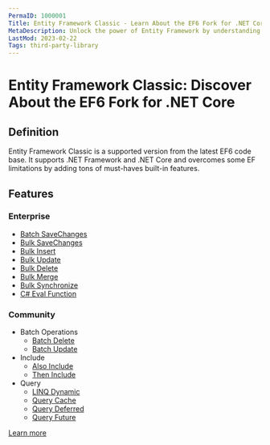 ```yaml
---
PermaID: 1000001
Title: Entity Framework Classic - Learn About the EF6 Fork for .NET Core
MetaDescription: Unlock the power of Entity Framework by understanding how you can use this EF6 fork to leverage your project. Learn how this fork can help you for using EF6 in .NET Core.
LastMod: 2023-02-22
Tags: third-party-library
---
```


# Entity Framework Classic: Discover About the EF6 Fork for .NET Core

## Definition

Entity Framework Classic is a supported version from the latest EF6 code base. It supports .NET Framework and .NET Core and overcomes some EF limitations by adding tons of must-haves built-in features.

## Features

### Enterprise
- [Batch SaveChanges](https://entityframework-classic.net/batch-save-changes)
- [Bulk SaveChanges](https://entityframework-classic.net/bulk-save-changes)
- [Bulk Insert](https://entityframework-classic.net/bulk-insert)
- [Bulk Update](https://entityframework-classic.net/bulk-update)
- [Bulk Delete](https://entityframework-classic.net/bulk-delete)
- [Bulk Merge](https://entityframework-classic.net/bulk-merge)
- [Bulk Synchronize](https://entityframework-classic.net/bulk-synchronize)
- [C# Eval Function](https://entityframework-classic.net/csharp-eval-function)

### Community
- Batch Operations
  - [Batch Delete](https://entityframework-classic.net/delete-from-query)
  - [Batch Update](https://entityframework-classic.net/update-from-query)
- Include
  - [Also Include](https://entityframework-classic.net/also-include)
  - [Then Include](https://entityframework-classic.net/then-include)
- Query
  - [LINQ Dynamic](https://entityframework-classic.net/linq-dynamic)
  - [Query Cache](https://entityframework-classic.net/query-cache)
  - [Query Deferred](https://entityframework-classic.net/query-deferred)
  - [Query Future](https://entityframework-classic.net/query-future)
  

[Learn more](https://entityframework-classic.net/)